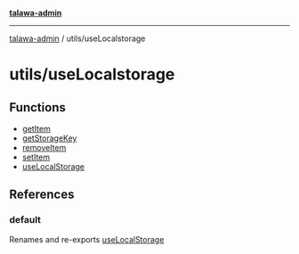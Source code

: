 [**talawa-admin**](../../README.md)

***

[talawa-admin](../../modules.md) / utils/useLocalstorage

# utils/useLocalstorage

## Functions

- [getItem](functions/getItem.md)
- [getStorageKey](functions/getStorageKey.md)
- [removeItem](functions/removeItem.md)
- [setItem](functions/setItem.md)
- [useLocalStorage](functions/useLocalStorage.md)

## References

### default

Renames and re-exports [useLocalStorage](functions/useLocalStorage.md)
